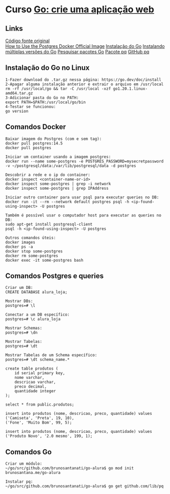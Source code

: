 # Curso [Go: crie uma aplicação web](https://cursos.alura.com.br/course/go-lang-web/)

## Links

[Código fonte original](https://github.com/alura-cursos/web_com_golang)  
[How to Use the Postgres Docker Official Image](https://www.docker.com/blog/how-to-use-the-postgres-docker-official-image/)
[Instalação do Go](https://go.dev/doc/install)
[Instalando múltiplas versões do Go](https://go.dev/doc/manage-install)
[Pesquisar pacotes Go](https://pkg.go.dev/)
[Pacote pq](https://pkg.go.dev/github.com/lib/pq#section-readme)
[GitHub pq](https://github.com/lib/pq)

## Instalação do Go no Linux
```
1-Fazer download do .tar.gz nessa página: https://go.dev/doc/install
2-Apagar alguma instalação anterior e extrair o arquivo em /usr/local
rm -rf /usr/local/go && tar -C /usr/local -xzf go1.20.1.linux-amd64.tar.gz
3-Adicionar pasta do Go no PATH:
export PATH=$PATH:/usr/local/go/bin
4-Testar se funcionou:
go version
```

## Comandos Docker

```
Baixar imagem do Postgres (com e sem tag):
docker pull postgres:14.5
docker pull postgres

Iniciar um container usando a imagem postgres:
docker run --name some-postgres -e POSTGRES_PASSWORD=mysecretpassword -v ~/postgresql/data:/var/lib/postgresql/data -d postgres

Descobrir a rede e o ip do container:
docker inspect <container-name-or-id>
docker inspect some-postgres | grep -i network
docker inspect some-postgres | grep IPAddress

Iniciar outro container para usar psql para executar queries no DB:
docker run -it --rm --network default postgres psql -h <ip-found-using-inspect> -U postgres

Também é possível usar o computador host para executar as queries no DB:
sudo apt-get install postgresql-client
psql -h <ip-found-using-inspect> -U postgres

Outros comandos úteis:
docker images
docker ps -a
docker stop some-postgres
docker rm some-postgres
docker exec -it some-postgres bash
```

## Comandos Postgres e queries

```
Criar um DB:
CREATE DATABASE alura_loja;

Mostrar DBs:
postgres=# \l

Conectar a um DB específico:
postgres=# \c alura_loja

Mostrar Schemas:
postgres=# \dn

Mostrar Tabelas:
postgres=# \dt

Mostrar Tabelas de um Schema específico:
postgres=# \dt schema_name.*

create table produtos (
    id serial primary key,
    nome varchar,
    descricao varchar,
    preco decimal,
    quantidade integer
);

select * from public.produtos;

insert into produtos (nome, descricao, preco, quantidade) values
('Camiseta', 'Preta', 19, 10),
('Fone', 'Muito Bom', 99, 5);

insert into produtos (nome, descricao, preco, quantidade) values
('Produto Novo', '2.0 mesmo', 199, 1);
```

## Comandos Go
```
Criar um módulo:
~/go/src/github.com/brunosantanati/go-alura$ go mod init brunosantana.me/go-alura

Instalar pq:
~/go/src/github.com/brunosantanati/go-alura$ go get github.com/lib/pq
```
